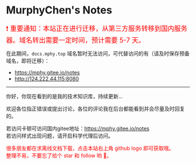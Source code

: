 <h1>MurphyChen's Notes</h1>

<font color=red size=4> ❗ 重要通知：本站正在进行迁移，从第三方服务转移到国内服务器。域名转出需要一定时间，预计需要 5-7 天。</font>

在此期间，`docs.mphy.top` 域名暂时无法访问，可代替访问的有（请及时保存预备域名，即将迁移）：
- https://mphy.gitee.io/notes
- http://124.222.44.115:8080

---

你好，你现在看到的是我的技术知识库，持续更新...

欢迎各位指正错误或提出讨论，各位的评论我在后台都能看到并会尽量及时回复的。

若访问卡顿可访问国内gitee地址：https://mphy.gitee.io/notes  
若访问样式出现问题，请开启科学代理后访问。

<font color=red>很多朋友都在求离线文档下载，点击本站右上角 github logo 即可获取哦。<br>整理不易，不要忘了给个 star 和 follow 哟 🎈。</font>